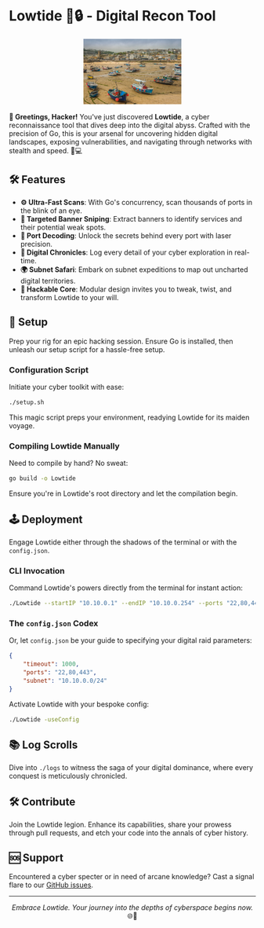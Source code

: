 # Lowtide 🌌🔒 - Digital Recon Tool

<p align="center">
<img src="./images/lowtide.jpg" alt="Lowtide Logo" width="200"/>
</p>

**👾 Greetings, Hacker!** You've just discovered **Lowtide**, a cyber reconnaissance tool that dives deep into the digital abyss. Crafted with the precision of Go, this is your arsenal for uncovering hidden digital landscapes, exposing vulnerabilities, and navigating through networks with stealth and speed. 🚀💻

## 🛠️ Features

- **⚙️ Ultra-Fast Scans**: With Go's concurrency, scan thousands of ports in the blink of an eye.
- **🎯 Targeted Banner Sniping**: Extract banners to identify services and their potential weak spots.
- **🔑 Port Decoding**: Unlock the secrets behind every port with laser precision.
- **📖 Digital Chronicles**: Log every detail of your cyber exploration in real-time.
- **🌍 Subnet Safari**: Embark on subnet expeditions to map out uncharted digital territories.
- **🔧 Hackable Core**: Modular design invites you to tweak, twist, and transform Lowtide to your will.

## 🚀 Setup

Prep your rig for an epic hacking session. Ensure Go is installed, then unleash our setup script for a hassle-free setup.

### Configuration Script

Initiate your cyber toolkit with ease:

```bash
./setup.sh
```

This magic script preps your environment, readying Lowtide for its maiden voyage.

### Compiling Lowtide Manually

Need to compile by hand? No sweat:

```bash
go build -o Lowtide
```

Ensure you're in Lowtide's root directory and let the compilation begin.

## 🕹️ Deployment

Engage Lowtide either through the shadows of the terminal or with the `config.json`.

### CLI Invocation

Command Lowtide's powers directly from the terminal for instant action:

```bash
./Lowtide --startIP "10.10.0.1" --endIP "10.10.0.254" --ports "22,80,443" --timeout 1000
```

### The `config.json` Codex

Or, let `config.json` be your guide to specifying your digital raid parameters:

```json
{
    "timeout": 1000,
    "ports": "22,80,443",
    "subnet": "10.10.0.0/24"
}
```

Activate Lowtide with your bespoke config:

```bash
./Lowtide -useConfig
```

## 📚 Log Scrolls

Dive into `./logs` to witness the saga of your digital dominance, where every conquest is meticulously chronicled.

## 🛠 Contribute

Join the Lowtide legion. Enhance its capabilities, share your prowess through pull requests, and etch your code into the annals of cyber history.

## 🆘 Support

Encountered a cyber specter or in need of arcane knowledge? Cast a signal flare to our [GitHub issues](https://github.com/yourgithub/Lowtide/issues).

---

<p align="center">
<i>Embrace Lowtide. Your journey into the depths of cyberspace begins now.</i> 🌐👤
</p>

